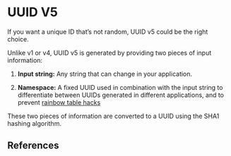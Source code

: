 # UUID V5

If you want a unique ID that’s not random, UUID v5 could be the right choice.

Unlike v1 or v4, UUID v5 is generated by providing two pieces of input information:

1. **Input string:** Any string that can change in your application.

2. **Namespace:** A fixed UUID used in combination with the input string to differentiate between UUIDs generated in different applications, and to prevent [rainbow table hacks](https://www.hackingloops.com/what-are-rainbow-tables/)

These two pieces of information are converted to a UUID using the SHA1 hashing algorithm.

## References

